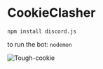 # CookieClasher

```npm install discord.js```

to run the bot:
```nodemon```

![Tough-cookie](https://www.fintechfutures.com/files/2018/12/Tough-cookie.jpg)

